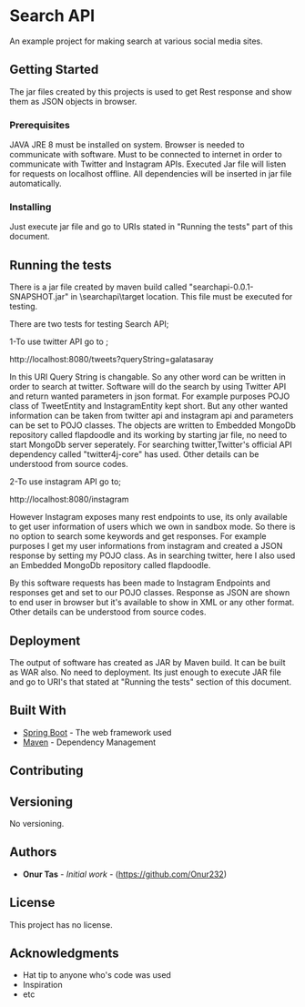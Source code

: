 # Search API

An example project for making search at various social media sites. 

## Getting Started

The jar files created by this projects is used to get Rest response and show them as JSON objects in browser.

### Prerequisites

JAVA JRE 8 must be installed on system.
Browser is needed to communicate with software.
Must to be connected to internet in order to communicate with Twitter and Instagram APIs. 
Executed Jar file will listen for requests on localhost offline.
All dependencies will be inserted in jar file automatically.


### Installing

Just execute jar file and go to URIs stated in "Running the tests" part of this document. 

## Running the tests 

There is a jar file created by maven build called "searchapi-0.0.1-SNAPSHOT.jar" in \searchapi\target location. This file must be executed for testing.

There are two tests for testing Search API;

1-To use twitter API go to ;

http://localhost:8080/tweets?queryString=galatasaray

In this URI Query String is changable. So any other word can be written in order to search at twitter.
Software will do the search by using Twitter API and return wanted parameters in json format. For example purposes POJO class of TweetEntity and InstagramEntity kept short. 
But any other wanted information can be taken from twitter api and instagram api and parameters can be set to POJO classes. The objects are written to Embedded MongoDb repository
called flapdoodle and its working by starting jar file, no need to start MongoDb server seperately. For searching twitter,Twitter's official API dependency called "twitter4j-core" 
has used. Other details can be understood from source codes.

2-To use instagram API go to;

http://localhost:8080/instagram

However Instagram exposes many rest endpoints to use, its only available to get user information of users which we own in sandbox mode. So there is no option to search some keywords
and get responses. For example purposes I get my user informations from instagram and created a JSON response by setting my POJO class. As in searching twitter, here I also used 
an Embedded MongoDb repository called flapdoodle. 

By this software requests has been made to Instagram Endpoints and responses get and set to our POJO classes. Response as JSON are shown to end user in browser but it's available to
show in XML or any other format. Other details can be understood from source codes.


## Deployment

The output of software has created as JAR by Maven build. It can be built as WAR also. No need to deployment. Its just enough to execute JAR file and go to URI's that stated at 
"Running the tests" section of this document.

## Built With

* [Spring Boot](https://projects.spring.io/spring-boot/) - The web framework used
* [Maven](https://maven.apache.org/) - Dependency Management


## Contributing


## Versioning

No versioning.

## Authors

* **Onur Tas** - *Initial work* - (https://github.com/Onur232)


## License

This project has no license.

## Acknowledgments

* Hat tip to anyone who's code was used
* Inspiration
* etc
